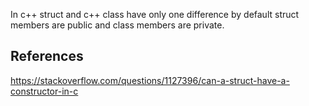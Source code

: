 In c++ struct and c++ class have only one difference by default struct members are public and class members are private.

## References
https://stackoverflow.com/questions/1127396/can-a-struct-have-a-constructor-in-c